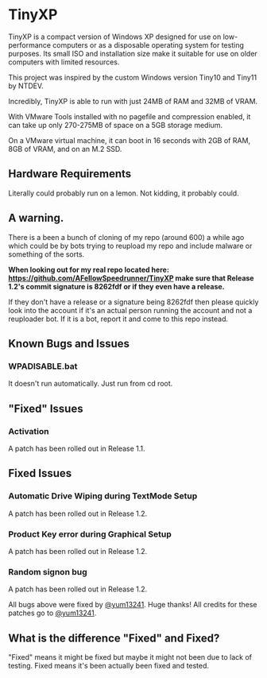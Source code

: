 # TinyXP
TinyXP is a compact version of Windows XP designed for use on low-performance computers or as a disposable operating system for testing purposes. Its small ISO and installation size make it suitable for use on older computers with limited resources. 

This project was inspired by the custom Windows version Tiny10 and Tiny11 by NTDEV. 

Incredibly, TinyXP is able to run with just 24MB of RAM and 32MB of VRAM.

With VMware Tools installed with no pagefile and compression enabled, it can take up only 270-275MB of space on a 5GB storage medium.

On a VMware virtual machine, it can boot in 16 seconds with 2GB of RAM, 8GB of VRAM, and on an M.2 SSD.

## Hardware Requirements
Literally could probably run on a lemon. Not kidding, it probably could.

## A warning.
There is a been a bunch of cloning of my repo (around 600) a while ago which could be by bots trying to reupload my repo and include malware or something of the sorts. 

**When looking out for my real repo located here: https://github.com/AFellowSpeedrunner/TinyXP make sure that Release 1.2's commit signature is 8262fdf or if they even have a release.** 

If they don't have a release or a signature being 8262fdf then please quickly look into the account if it's an actual person running the account and not a reuploader bot. If it is a bot, report it and come to this repo instead.

## Known Bugs and Issues
### WPADISABLE.bat
It doesn't run automatically. Just run from cd root.

## "Fixed" Issues
### Activation
A patch has been rolled out in Release 1.1.

## Fixed Issues
### Automatic Drive Wiping during TextMode Setup
A patch has been rolled out in Release 1.2.

### Product Key error during Graphical Setup
A patch has been rolled out in Release 1.2.

### Random signon bug
A patch has been rolled out in Release 1.2.

All bugs above were fixed by [@yum13241](https://github.com/yum13241). Huge thanks! All credits for these patches go to [@yum13241](https://github.com/yum13241).

## What is the difference "Fixed" and Fixed?
"Fixed" means it might be fixed but maybe it might not been due to lack of testing. Fixed means it's been actually been fixed and tested.
